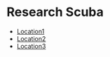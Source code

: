 # Research Scuba

- [Location1](Location1.md)
- [Location2](Location2.md)
- [Location3](Location3.md)
